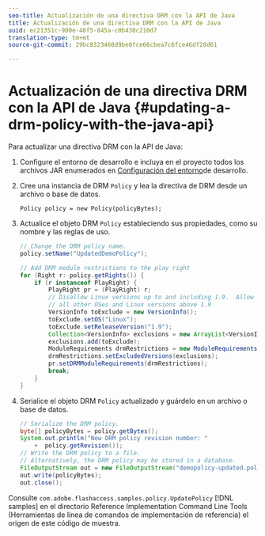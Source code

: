 ```yaml
---
seo-title: Actualización de una directiva DRM con la API de Java
title: Actualización de una directiva DRM con la API de Java
uuid: ec21351c-900e-48f5-845a-c0b430c210d7
translation-type: tm+mt
source-git-commit: 29bc8323460d9be0fce66cbea7c6fce46df20d61

---
```



# Actualización de una directiva DRM con la API de Java {#updating-a-drm-policy-with-the-java-api}

Para actualizar una directiva DRM con la API de Java:

1. Configure el entorno de desarrollo e incluya en el proyecto todos los archivos JAR enumerados en [Configuración del entorno](../../protecting-content/setting-up-the-sdk/setup-dev-env.md)de desarrollo.
1. Cree una instancia de DRM `Policy` y lea la directiva de DRM desde un archivo o base de datos.

   ```
   Policy policy = new Policy(policyBytes);
   ```

1. Actualice el objeto DRM `Policy` estableciendo sus propiedades, como su nombre y las reglas de uso.

   ```java
   // Change the DRM policy name.  
   policy.setName("UpdatedDemoPolicy");  
   
   // Add DRM module restrictions to the play right  
   for (Right r: policy.getRights()) {  
       if (r instanceof PlayRight) {  
           PlayRight pr = (PlayRight) r;  
           // Disallow Linux versions up to and including 1.9.  Allow  
           // all other OSes and Linux versions above 1.9  
           VersionInfo toExclude = new VersionInfo();  
           toExclude.setOS("Linux");  
           toExclude.setReleaseVersion("1.9");  
           Collection<VersionInfo> exclusions = new ArrayList<VersionInfo>();  
           exclusions.add(toExclude);  
           ModuleRequirements drmRestrictions = new ModuleRequirements();  
           drmRestrictions.setExcludedVersions(exclusions);  
           pr.setDRMModuleRequirements(drmRestrictions);  
           break;  
       }  
   }
   ```

1. Serialice el objeto DRM `Policy` actualizado y guárdelo en un archivo o base de datos.

   ```java
   // Serialize the DRM policy.  
   byte[] policyBytes = policy.getBytes();  
   System.out.println("New DRM policy revision number: "  
       +  policy.getRevision());      
   // Write the DRM policy to a file.   
   // Alternatively, the DRM policy may be stored in a database.  
   FileOutputStream out = new FileOutputStream("demopolicy-updated.pol");  
   out.write(policyBytes);  
   out.close();
   ```

Consulte `com.adobe.flashaccess.samples.policy.UpdatePolicy` [!DNL samples] en el directorio Reference Implementation Command Line Tools (Herramientas de línea de comandos de implementación de referencia) el origen de este código de muestra.
